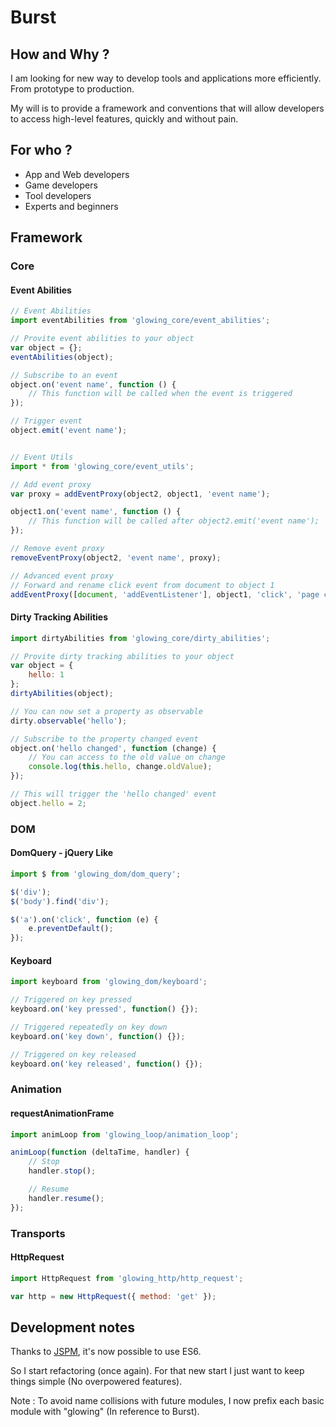 # Burst

## How and Why ?

I am looking for new way to develop tools and applications more efficiently. From prototype to production.

My will is to provide a framework and conventions that will allow developers to access high-level features, quickly and without pain.

## For who ?

- App and Web developers
- Game developers
- Tool developers
- Experts and beginners

## Framework

### Core

#### Event Abilities

```javascript
// Event Abilities
import eventAbilities from 'glowing_core/event_abilities';

// Provite event abilities to your object
var object = {};
eventAbilities(object);

// Subscribe to an event
object.on('event name', function () {
	// This function will be called when the event is triggered
});

// Trigger event
object.emit('event name');


// Event Utils
import * from 'glowing_core/event_utils';

// Add event proxy
var proxy = addEventProxy(object2, object1, 'event name');

object1.on('event name', function () {
	// This function will be called after object2.emit('event name');
});

// Remove event proxy
removeEventProxy(object2, 'event name', proxy);

// Advanced event proxy
// Forward and rename click event from document to object 1
addEventProxy([document, 'addEventListener'], object1, 'click', 'page clicked');
```

#### Dirty Tracking Abilities

```javascript
import dirtyAbilities from 'glowing_core/dirty_abilities';

// Provite dirty tracking abilities to your object
var object = {
	hello: 1
};
dirtyAbilities(object);

// You can now set a property as observable
dirty.observable('hello');

// Subscribe to the property changed event
object.on('hello changed', function (change) {
	// You can access to the old value on change
	console.log(this.hello, change.oldValue);
});

// This will trigger the 'hello changed' event
object.hello = 2;
```

### DOM

#### DomQuery - jQuery Like

```javascript
import $ from 'glowing_dom/dom_query';

$('div');
$('body').find('div');

$('a').on('click', function (e) {
	e.preventDefault();
});
```

#### Keyboard

```javascript
import keyboard from 'glowing_dom/keyboard';

// Triggered on key pressed
keyboard.on('key pressed', function() {});

// Triggered repeatedly on key down
keyboard.on('key down', function() {});

// Triggered on key released
keyboard.on('key released', function() {});
```

### Animation

#### requestAnimationFrame

```javascript
import animLoop from 'glowing_loop/animation_loop';

animLoop(function (deltaTime, handler) {
	// Stop
	handler.stop();

	// Resume
	handler.resume();
});
```

### Transports

#### HttpRequest

```javascript
import HttpRequest from 'glowing_http/http_request';

var http = new HttpRequest({ method: 'get' });
```

## Development notes

Thanks to [JSPM](http://jspm.io/), it's now possible to use ES6.

So I start refactoring (once again).
For that new start I just want to keep things simple (No overpowered features).

Note : To avoid name collisions with future modules, I now prefix each basic module with "glowing" (In reference to Burst).
